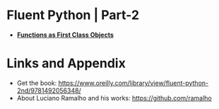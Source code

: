 # Fluent Python | Part-2

* **[Functions as First Class Objects](https://github.com/nihathalici/Fluent-Python/tree/main/PART-02/CHPT-07-Functions-as-First-Class-Objects)**



Links and Appendix
========================================================

- Get the book: https://www.oreilly.com/library/view/fluent-python-2nd/9781492056348/
- About Luciano Ramalho and his works: https://github.com/ramalho
